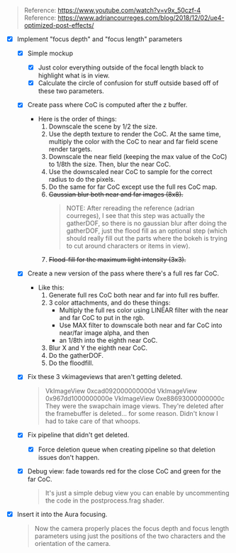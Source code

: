 > Reference: https://www.youtube.com/watch?v=v9x_50czf-4
> Reference: https://www.adriancourreges.com/blog/2018/12/02/ue4-optimized-post-effects/

- [x] Implement "focus depth" and "focus length" parameters
    - [x] Simple mockup
        - [x] Just color everything outside of the focal length black to highlight what is in view.
        - [x] Calculate the circle of confusion for stuff outside based off of these two parameters.

    - [x] Create pass where CoC is computed after the z buffer.
        - Here is the order of things:
            1. Downscale the scene by 1/2 the size.
            2. Use the depth texture to render the CoC. At the same time, multiply the color with the CoC to near and far field scene render targets.
            3. Downscale the near field (keeping the max value of the CoC) to 1/8th the size. Then, blur the near CoC.
            5. Use the downscaled near CoC to sample for the correct radius to do the pixels.
            6. Do the same for far CoC except use the full res CoC map.
            7. ~~Gaussian blur both near and far images (8x8).~~
                > NOTE: After rereading the reference (adrian courreges), I see that this step was actually the gatherDOF, so there is no gaussian blur after doing the gatherDOF, just the flood fill as an optional step (which should really fill out the parts where the bokeh is trying to cut around characters or items in view).
            8. ~~Flood-fill for the maximum light intensity (3x3).~~

    - [x] Create a new version of the pass where there's a full res far CoC.
        - Like this:
            1. Generate full res CoC both near and far into full res buffer.
            2. 3 color attachments, and do these things:
                - Multiply the full res color using LINEAR filter with the near and far CoC to put in the rgb.
                - Use MAX filter to downscale both near and far CoC into near/far image alpha, and then
                - an 1/8th into the eighth near CoC.
            3. Blur X and Y the eighth near CoC.
            4. Do the gatherDOF.
            5. Do the floodfill.

    - [x] Fix these 3 vkimageviews that aren't getting deleted.
        > VkImageView 0xcad092000000000d
        > VkImageView 0x967dd1000000000e
        > VkImageView 0xe88693000000000c
        > They were the swapchain image views. They're deleted after the framebuffer is deleted... for some reason. Didn't know I had to take care of that whoops.

    - [x] Fix pipeline that didn't get deleted.
        - [x] Force deletion queue when creating pipeline so that deletion issues don't happen.

    - [x] Debug view: fade towards red for the close CoC and green for the far CoC.
        > It's just a simple debug view you can enable by uncommenting the code in the postprocess.frag shader.

- [x] Insert it into the Aura focusing.
    > Now the camera properly places the focus depth and focus length parameters using just the positions of the two characters and the orientation of the camera.